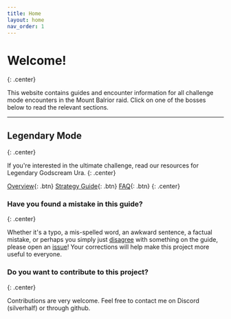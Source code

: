 ```yaml
---
title: Home
layout: home
nav_order: 1
---
```


# Welcome!
{: .center}

This website contains guides and encounter information for all challenge mode encounters in the Mount Balrior raid.
Click on one of the bosses below to read the relevant sections.

<div class="index-container">
    <a href="decima/overview.html"
       class="index-button"
       style="background-image: url(images/decima.webp);"></a>
    <a href="greer/overview.html"
       class="index-button"
       style="background-image: url(images/greer.webp);"></a>
    <a href="ura/overview.html"
       class="index-button"
       style="background-image: url(images/ura.webp);"></a>
</div>

---

## Legendary Mode
{: .center}

If you're interested in the ultimate challenge, read our resources for Legendary Godscream Ura.
{: .center}

[Overview](./ura-lcm/overview.html){: .btn} [Strategy Guide](./ura-lcm/strategy.html){: .btn} [FAQ](./ura-lcm/faq.html){: .btn}
{: .center}


### Have you found a mistake in this guide?
{: .center}

Whether it's a typo, a mis-spelled word, an awkward sentence, a factual mistake, or perhaps you simply just [disagree](https://xkcd.com/386/) with something on the guide, please open an [issue](https://github.com/SilverHalf/mount-balrior/issues)! Your corrections will help make this project more useful to everyone.

### Do you want to contribute to this project?
{: .center}

Contributions are very welcome. Feel free to contact me on Discord (silverhalf) or through github.

<img class='divider'>
